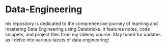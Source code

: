 # Data-Engineering
his repository is dedicated to the comprehensive journey of learning and mastering Data Engineering using Databricks. It features notes, code snippets, and project files from my Udemy course. Stay tuned for updates as I delve into various facets of data engineering!
